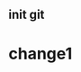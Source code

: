<!--
 * @Date: 2022-05-21 17:15:24
 * @LastEditors: Cosima
 * @LastEditTime: 2022-05-21 18:37:03
 * @FilePath: /gitTest/reademe.md
-->
## init git
# change1
